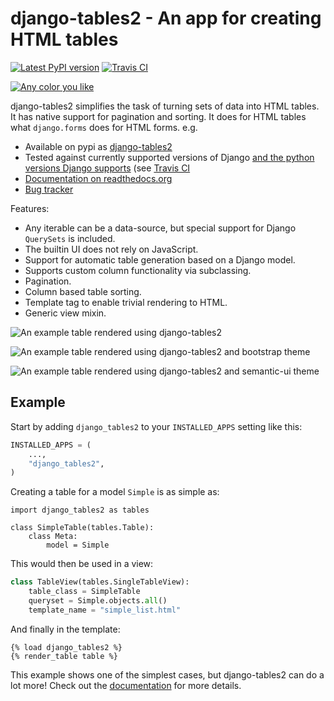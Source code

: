 # django-tables2 - An app for creating HTML tables

[![Latest PyPI version](https://badge.fury.io/py/django-tables2.svg)](https://pypi.python.org/pypi/django-tables2)
[![Travis CI](https://travis-ci.org/jieter/django-tables2.svg?branch=master)](https://travis-ci.org/jieter/django-tables2)

[![Any color you like](https://img.shields.io/badge/code%20style-black-000000.svg)](https://github.com/ambv/black)

django-tables2 simplifies the task of turning sets of data into HTML tables. It
has native support for pagination and sorting. It does for HTML tables what
`django.forms` does for HTML forms. e.g.

- Available on pypi as [django-tables2](https://pypi.python.org/pypi/django-tables2)
- Tested against currently supported versions of Django
  [and the python versions Django supports](https://docs.djangoproject.com/en/dev/faq/install/#what-python-version-can-i-use-with-django)
  (see [Travis CI](https://travis-ci.org/jieter/django-tables2)
- [Documentation on readthedocs.org](https://django-tables2.readthedocs.io/en/latest/)
- [Bug tracker](http://github.com/jieter/django-tables2/issues)

Features:

- Any iterable can be a data-source, but special support for Django `QuerySets` is included.
- The builtin UI does not rely on JavaScript.
- Support for automatic table generation based on a Django model.
- Supports custom column functionality via subclassing.
- Pagination.
- Column based table sorting.
- Template tag to enable trivial rendering to HTML.
- Generic view mixin.

![An example table rendered using django-tables2](https://cdn.rawgit.com/jieter/django-tables2/master/docs/img/example.png)

![An example table rendered using django-tables2 and bootstrap theme](https://cdn.rawgit.com/jieter/django-tables2/master/docs/img/bootstrap.png)

![An example table rendered using django-tables2 and semantic-ui theme](
https://cdn.rawgit.com/jieter/django-tables2/master/docs/img/semantic.png)

## Example

Start by adding `django_tables2` to your `INSTALLED_APPS` setting like this:

```python
INSTALLED_APPS = (
    ...,
    "django_tables2",
)
```

Creating a table for a model `Simple` is as simple as:

```
import django_tables2 as tables

class SimpleTable(tables.Table):
    class Meta:
        model = Simple
```
This would then be used in a view:

```python
class TableView(tables.SingleTableView):
    table_class = SimpleTable
    queryset = Simple.objects.all()
    template_name = "simple_list.html"
```
And finally in the template:

```
{% load django_tables2 %}
{% render_table table %}
```

This example shows one of the simplest cases, but django-tables2 can do a lot more!
Check out the [documentation](https://django-tables2.readthedocs.io/en/latest/) for more details.
